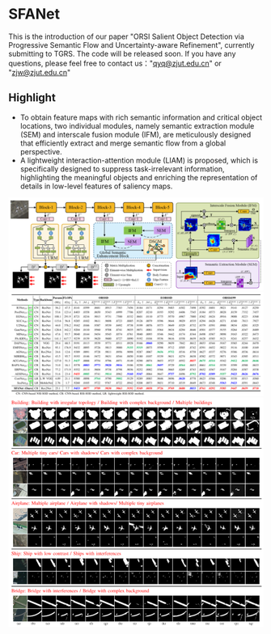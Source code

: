 # SFANet
This is the introduction of our paper "ORSI Salient Object Detection via Progressive Semantic Flow and Uncertainty-aware Refinement", currently submitting to TGRS. The code will be released soon. If you have any questions, please feel free to contact us："qyq@zjut.edu.cn" or "zjw@zjut.edu.cn"
## Highlight 
* To obtain feature maps with rich semantic information and critical object locations, two individual modules, namely semantic extraction module (SEM) and interscale fusion module (IFM), are meticulously designed that efficiently extract and merge semantic flow from a global
perspective.
* A lightweight interaction-attention module (LIAM) is proposed, which is specifically designed to suppress task-irrelevant information, highlighting the meaningful objects and enriching the representation of details in low-level features of saliency maps. 

<p float="left">
  <img src="/img/SFANet.png" width="800" />
  <img src="/img/result1.png" width="800" />
  <img src="/img/result2.png" width="800" />
</p>

<!-- ## Viusal results on WDC dataset with 90% missing
![image](https://github.com/ZhengJianwei2/SFANet/img/result2.png)
<!-- ## The spectral and spatial consistency on WDC data under 90% missing rate.
![image](https://github.com/ZhengJianwei2/WHGL/blob/main/img/10SMF_125-28WHGL_b40.png) -->
